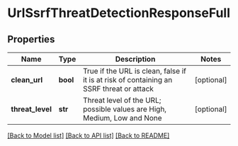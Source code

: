# UrlSsrfThreatDetectionResponseFull

## Properties
Name | Type | Description | Notes
------------ | ------------- | ------------- | -------------
**clean_url** | **bool** | True if the URL is clean, false if it is at risk of containing an SSRF threat or attack | [optional] 
**threat_level** | **str** | Threat level of the URL; possible values are High, Medium, Low and None | [optional] 

[[Back to Model list]](../README.md#documentation-for-models) [[Back to API list]](../README.md#documentation-for-api-endpoints) [[Back to README]](../README.md)


